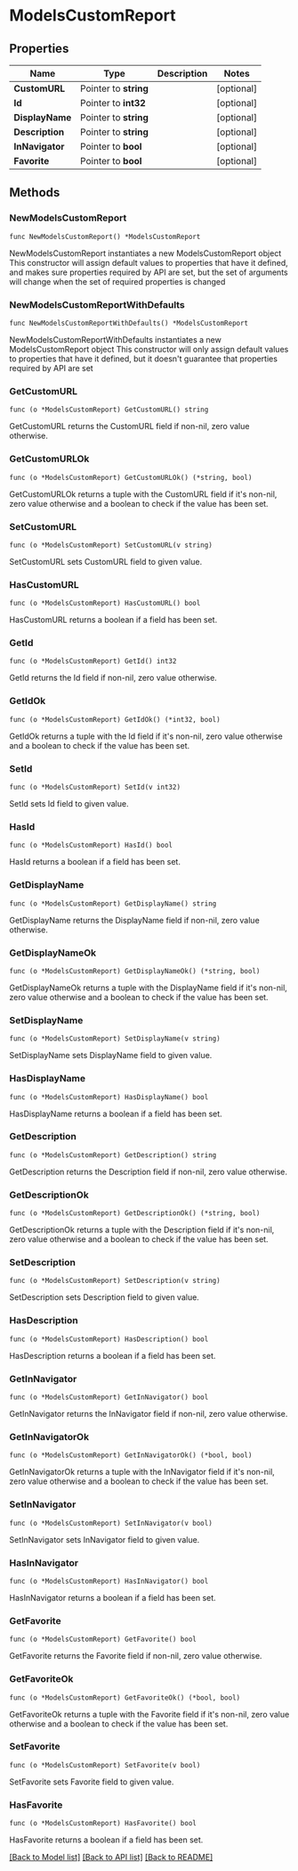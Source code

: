 # ModelsCustomReport

## Properties

Name | Type | Description | Notes
------------ | ------------- | ------------- | -------------
**CustomURL** | Pointer to **string** |  | [optional] 
**Id** | Pointer to **int32** |  | [optional] 
**DisplayName** | Pointer to **string** |  | [optional] 
**Description** | Pointer to **string** |  | [optional] 
**InNavigator** | Pointer to **bool** |  | [optional] 
**Favorite** | Pointer to **bool** |  | [optional] 

## Methods

### NewModelsCustomReport

`func NewModelsCustomReport() *ModelsCustomReport`

NewModelsCustomReport instantiates a new ModelsCustomReport object
This constructor will assign default values to properties that have it defined,
and makes sure properties required by API are set, but the set of arguments
will change when the set of required properties is changed

### NewModelsCustomReportWithDefaults

`func NewModelsCustomReportWithDefaults() *ModelsCustomReport`

NewModelsCustomReportWithDefaults instantiates a new ModelsCustomReport object
This constructor will only assign default values to properties that have it defined,
but it doesn't guarantee that properties required by API are set

### GetCustomURL

`func (o *ModelsCustomReport) GetCustomURL() string`

GetCustomURL returns the CustomURL field if non-nil, zero value otherwise.

### GetCustomURLOk

`func (o *ModelsCustomReport) GetCustomURLOk() (*string, bool)`

GetCustomURLOk returns a tuple with the CustomURL field if it's non-nil, zero value otherwise
and a boolean to check if the value has been set.

### SetCustomURL

`func (o *ModelsCustomReport) SetCustomURL(v string)`

SetCustomURL sets CustomURL field to given value.

### HasCustomURL

`func (o *ModelsCustomReport) HasCustomURL() bool`

HasCustomURL returns a boolean if a field has been set.

### GetId

`func (o *ModelsCustomReport) GetId() int32`

GetId returns the Id field if non-nil, zero value otherwise.

### GetIdOk

`func (o *ModelsCustomReport) GetIdOk() (*int32, bool)`

GetIdOk returns a tuple with the Id field if it's non-nil, zero value otherwise
and a boolean to check if the value has been set.

### SetId

`func (o *ModelsCustomReport) SetId(v int32)`

SetId sets Id field to given value.

### HasId

`func (o *ModelsCustomReport) HasId() bool`

HasId returns a boolean if a field has been set.

### GetDisplayName

`func (o *ModelsCustomReport) GetDisplayName() string`

GetDisplayName returns the DisplayName field if non-nil, zero value otherwise.

### GetDisplayNameOk

`func (o *ModelsCustomReport) GetDisplayNameOk() (*string, bool)`

GetDisplayNameOk returns a tuple with the DisplayName field if it's non-nil, zero value otherwise
and a boolean to check if the value has been set.

### SetDisplayName

`func (o *ModelsCustomReport) SetDisplayName(v string)`

SetDisplayName sets DisplayName field to given value.

### HasDisplayName

`func (o *ModelsCustomReport) HasDisplayName() bool`

HasDisplayName returns a boolean if a field has been set.

### GetDescription

`func (o *ModelsCustomReport) GetDescription() string`

GetDescription returns the Description field if non-nil, zero value otherwise.

### GetDescriptionOk

`func (o *ModelsCustomReport) GetDescriptionOk() (*string, bool)`

GetDescriptionOk returns a tuple with the Description field if it's non-nil, zero value otherwise
and a boolean to check if the value has been set.

### SetDescription

`func (o *ModelsCustomReport) SetDescription(v string)`

SetDescription sets Description field to given value.

### HasDescription

`func (o *ModelsCustomReport) HasDescription() bool`

HasDescription returns a boolean if a field has been set.

### GetInNavigator

`func (o *ModelsCustomReport) GetInNavigator() bool`

GetInNavigator returns the InNavigator field if non-nil, zero value otherwise.

### GetInNavigatorOk

`func (o *ModelsCustomReport) GetInNavigatorOk() (*bool, bool)`

GetInNavigatorOk returns a tuple with the InNavigator field if it's non-nil, zero value otherwise
and a boolean to check if the value has been set.

### SetInNavigator

`func (o *ModelsCustomReport) SetInNavigator(v bool)`

SetInNavigator sets InNavigator field to given value.

### HasInNavigator

`func (o *ModelsCustomReport) HasInNavigator() bool`

HasInNavigator returns a boolean if a field has been set.

### GetFavorite

`func (o *ModelsCustomReport) GetFavorite() bool`

GetFavorite returns the Favorite field if non-nil, zero value otherwise.

### GetFavoriteOk

`func (o *ModelsCustomReport) GetFavoriteOk() (*bool, bool)`

GetFavoriteOk returns a tuple with the Favorite field if it's non-nil, zero value otherwise
and a boolean to check if the value has been set.

### SetFavorite

`func (o *ModelsCustomReport) SetFavorite(v bool)`

SetFavorite sets Favorite field to given value.

### HasFavorite

`func (o *ModelsCustomReport) HasFavorite() bool`

HasFavorite returns a boolean if a field has been set.


[[Back to Model list]](../README.md#documentation-for-models) [[Back to API list]](../README.md#documentation-for-api-endpoints) [[Back to README]](../README.md)


